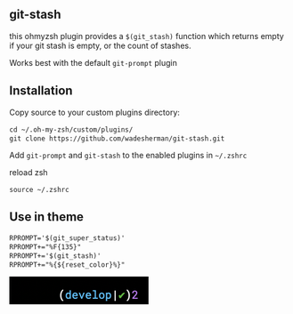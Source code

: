 ## git-stash

this ohmyzsh plugin provides a `$(git_stash)` function which returns empty if your git stash is empty, or the count of stashes.

Works best with the default `git-prompt` plugin

## Installation
Copy source to your custom plugins directory:
```commandline
cd ~/.oh-my-zsh/custom/plugins/
git clone https://github.com/wadesherman/git-stash.git
```

Add `git-prompt` and `git-stash` to the enabled plugins in `~/.zshrc`

reload zsh

```commandline
source ~/.zshrc
```


## Use in theme

```commandline
RPROMPT='$(git_super_status)'
RPROMPT+="%F{135}"
RPROMPT+='$(git_stash)'
RPROMPT+="%{${reset_color}%}"
```

![](screenshot.png)
